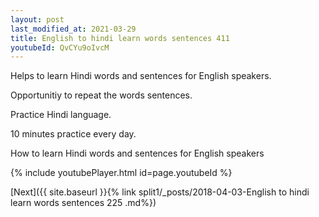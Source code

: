 ```yaml
---
layout: post
last_modified_at: 2021-03-29
title: English to hindi learn words sentences 411 
youtubeId: QvCYu9oIvcM
---
```

 
 
Helps to learn Hindi words and sentences for English speakers.

Opportunitiy to repeat the words sentences. 

Practice Hindi language. 
 
10 minutes practice every day. 
 
How to learn Hindi words and sentences for English speakers 
 
{% include youtubePlayer.html id=page.youtubeId %}
 
 
[Next]({{ site.baseurl }}{% link  split1/_posts/2018-04-03-English to hindi learn words sentences 225 .md%})
 
